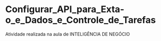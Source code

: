 # Configurar_API_para_Exta-o_e_Dados_e_Controle_de_Tarefas
Atividade realizada na aula de INTELIGÊNCIA DE NEGÓCIO
